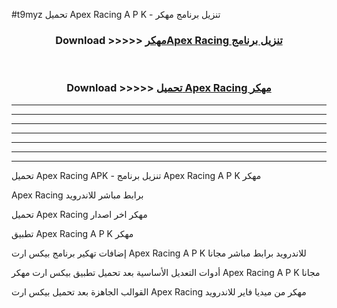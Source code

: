 #t9myz تحميل Apex Racing  A P K - تنزيل برنامج مهكر



<div align="center">
<h3>Download >>>>> <a href="https://runaway1.web.app/?sq=Apex Racing ">مهكرApex Racing  تنزيل برنامج</a></h3><br>

<h3>Download >>>>> <a href="https://runaway1.web.app/?sq=Apex Racing ">تحميل Apex Racing  مهكر</a></h3>
</div>


----------------------------------------------------------

----------------------------------------------------------

----------------------------------------------------------

----------------------------------------------------------

----------------------------------------------------------

----------------------------------------------------------

----------------------------------------------------------

تحميل Apex Racing  APK - تنزيل برنامج Apex Racing  A P K مهكر

Apex Racing  برابط مباشر للاندرويد

تحميل Apex Racing  مهكر اخر اصدار

تطبيق Apex Racing  A P K مهكر

إضافات تهكير برنامج بيكس ارت Apex Racing  A P K للاندرويد برابط مباشر مجانا

أدوات التعديل الأساسية بعد تحميل تطبيق بيكس ارت مهكر Apex Racing  A P K مجانا

القوالب الجاهزة بعد تحميل بيكس ارت Apex Racing  مهكر من ميديا فاير للاندرويد


